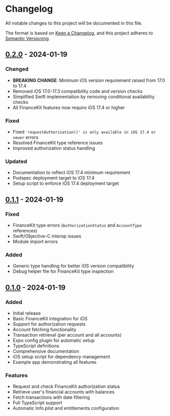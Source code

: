 # Changelog

All notable changes to this project will be documented in this file.

The format is based on [Keep a Changelog](https://keepachangelog.com/en/1.0.0/),
and this project adheres to [Semantic Versioning](https://semver.org/spec/v2.0.0.html).

## [0.2.0] - 2024-01-19

### Changed
- **BREAKING CHANGE**: Minimum iOS version requirement raised from 17.0 to 17.4
- Removed iOS 17.0-17.3 compatibility code and version checks
- Simplified Swift implementation by removing conditional availability checks
- All FinanceKit features now require iOS 17.4 or higher

### Fixed
- Fixed `'requestAuthorization()' is only available in iOS 17.4 or newer` errors
- Resolved FinanceKit type reference issues
- Improved authorization status handling

### Updated
- Documentation to reflect iOS 17.4 minimum requirement
- Podspec deployment target to iOS 17.4
- Setup script to enforce iOS 17.4 deployment target

## [0.1.1] - 2024-01-19

### Fixed
- FinanceKit type errors (`AuthorizationStatus` and `AccountType` references)
- Swift/Objective-C interop issues
- Module import errors

### Added
- Generic type handling for better iOS version compatibility
- Debug helper file for FinanceKit type inspection

## [0.1.0] - 2024-01-19

### Added
- Initial release
- Basic FinanceKit integration for iOS
- Support for authorization requests
- Account fetching functionality
- Transaction retrieval (per account and all accounts)
- Expo config plugin for automatic setup
- TypeScript definitions
- Comprehensive documentation
- iOS setup script for dependency management
- Example app demonstrating all features

### Features
- Request and check FinanceKit authorization status
- Retrieve user's financial accounts with balances
- Fetch transactions with date filtering
- Full TypeScript support
- Automatic Info.plist and entitlements configuration

[0.2.0]: https://github.com/yourusername/expo-financekit/compare/v0.1.1...v0.2.0
[0.1.1]: https://github.com/yourusername/expo-financekit/compare/v0.1.0...v0.1.1
[0.1.0]: https://github.com/yourusername/expo-financekit/releases/tag/v0.1.0